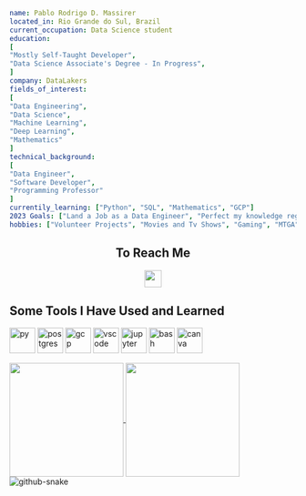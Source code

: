 ```yaml
name: Pablo Rodrigo D. Massirer
located_in: Rio Grande do Sul, Brazil
current_occupation: Data Science student
education:
[
"Mostly Self-Taught Developer",
"Data Science Associate's Degree - In Progress",
]
company: DataLakers
fields_of_interest:
[
"Data Engineering",
"Data Science",
"Machine Learning",
"Deep Learning",
"Mathematics"
]
technical_background:
[
"Data Engineer",
"Software Developer",
"Programming Professor"
]
currentily_learning: ["Python", "SQL", "Mathematics", "GCP"]
2023 Goals: ["Land a Job as a Data Engineer", "Perfect my knowledge regarding DE (Python, SQL, GCP, Spark)"
hobbies: ["Volunteer Projects", "Movies and Tv Shows", "Gaming", "MTGA"] 
```

<h2 align="center">To Reach Me</h2>
<p align="center">
<a href="https://www.linkedin.com/in/pablomassirer/"><img src="https://cdn.jsdelivr.net/gh/devicons/devicon/icons/linkedin/linkedin-original.svg" width="30" height="30"/></a>    
</p>

<h2>Some Tools I Have Used and Learned</h2>
<p align="left">
<img src="https://cdn.jsdelivr.net/gh/devicons/devicon/icons/python/python-original.svg" alt="py" width="45" height="45"/>
<img src="https://cdn.jsdelivr.net/gh/devicons/devicon/icons/postgresql/postgresql-plain.svg" alt="postgres" width="45" height="45"/>
<img src="https://cdn.jsdelivr.net/gh/devicons/devicon/icons/googlecloud/googlecloud-original.svg" alt="gcp" width="45" height="45"/>
<img src="https://cdn.jsdelivr.net/gh/devicons/devicon/icons/vscode/vscode-original.svg" alt="vscode" width="45" height="45"/>
<img src="https://cdn.jsdelivr.net/gh/devicons/devicon/icons/jupyter/jupyter-original.svg" alt="jupyter" width="45" height="45"/>
<img src="https://cdn.jsdelivr.net/gh/devicons/devicon/icons/bash/bash-original.svg" alt="bash" width="45" height="45"/>
<img src="https://cdn.jsdelivr.net/gh/devicons/devicon/icons/canva/canva-original.svg" alt="canva" width="45" height="45"/>
</p>

<a href="https://github.com/anuraghazra/github-readme-stats">
  <img height=200 align="center" src="https://github-readme-stats.vercel.app/api?username=pablomassirer&theme=dracula&show_icons=true&rank_icon=github" />
</a>
<a href="https://github.com/anuraghazra/convoychat">
  <img height=200 align="center" src="https://github-readme-stats.vercel.app/api/top-langs?username=pablomassirer&layout=compact&theme=dracula&langs_count=8&card_width=320" />
</a>

<picture>
  <source media="(prefers-color-scheme: dark)" srcset="github-snake-dark.svg" />
  <source media="(prefers-color-scheme: light)" srcset="github-snake.svg" />
  <img alt="github-snake" src="github-snake.svg" />
</picture>
